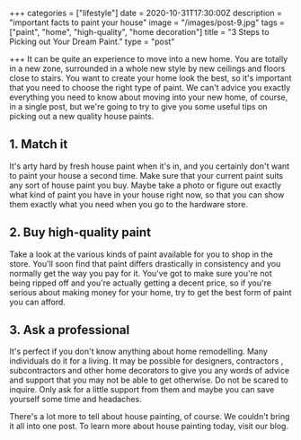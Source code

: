 +++
categories = ["lifestyle"]
date = 2020-10-31T17:30:00Z
description = "important facts to paint your house"
image = "/images/post-9.jpg"
tags = ["paint", "home", "high-quality", "home decoration"]
title = "3 Steps to Picking out Your Dream Paint."
type = "post"

+++
It can be quite an experience to move into a new home. You are totally in a new zone, surrounded in a whole new style by new ceilings and floors close to stairs. You want to create your home look the best, so it's important that you need to choose the right type of paint. We can't advice you exactly everything you need to know about moving into your new home, of course, in a single post, but we're going to try to give you some useful tips on picking out a new quality house paints.

## 1. Match it

It's arty hard by fresh house paint when it's in, and you certainly don't want to paint your house a second time. Make sure that your current paint suits any sort of house paint you buy. Maybe take a photo or figure out exactly what kind of paint you have in your house right now, so that you can show them exactly what you need when you go to the hardware store.

## 2. Buy high-quality paint

Take a look at the various kinds of paint available for you to shop in the store. You'll soon find that paint differs drastically in consistency and you normally get the way you pay for it. You've got to make sure you're not being ripped off and you're actually getting a decent price, so if you're serious about making money for your home, try to get the best form of paint you can afford.

## 3.  Ask a professional

It's perfect if you don't know anything about home remodelling. Many individuals do it for a living. It may be possible for designers, contractors , subcontractors and other home decorators to give you any words of advice and support that you may not be able to get otherwise. Do not be scared to inquire. Only ask for a little support from them and maybe you can save yourself some time and headaches.

There's a lot more to tell about house painting, of course. We couldn't bring it all into one post. To learn more about house painting today, visit our blog.